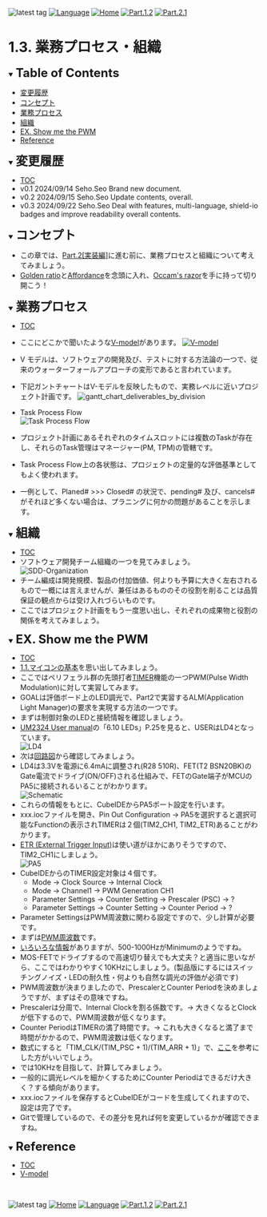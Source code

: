 ![latest tag](https://img.shields.io/github/v/tag/gtuja/CSC_MS.svg?color=brightgreen)
[![Language](https://img.shields.io/badge/%E8%A8%80%E8%AA%9E-English-brightgreen)](https://github.com/gtuja/CSC_MS/blob/main/Part1/3.ProcessAndOrganization_en.md)
[![Home](https://img.shields.io/badge/Home-Readme-brightgreen)](https://github.com/gtuja/CSC_MS/blob/main/README.md)
[![Part.1.2](https://img.shields.io/badge/Prev-Part.1.2-brightgreen)](https://github.com/gtuja/CSC_MS/blob/main/Part1/2.Hello%20MCU.md)
[![Part.2.1](https://img.shields.io/badge/Next-Part.2.1-brightgreen)](https://github.com/gtuja/CSC_MS/blob/main/Part2/1.WorFlowOnGithub.md)

# 1.3. 業務プロセス・組織

<div id="toc"></div>
<details open>
<summary><font size="5"><b>Table of Contents</b></font></summary>

- [変更履歴](#history)
- [コンセプト](#Concept)
- [業務プロセス](#WorkFlow)
- [組織](#Organization)
- [EX. Show me the PWM](#Exercise)
- [Reference](#Reference)

</details>

<div id="history"></div>
<details open>
<summary><font size="5"><b>変更履歴</b></font></summary> 

- [TOC](#toc)
- v0.1 2024/09/14 Seho.Seo Brand new document.
- v0.2 2024/09/15 Seho.Seo Update contents, overall.
- v0.3 2024/09/22 Seho.Seo Deal with features, multi-language, shield-io badges and improve readability overall contents.

</details>

<div id="Concept"></div>
<details open>
<summary><font size="5"><b>コンセプト</b></font></summary>

- この章では、[Part.2[実装編]](https://github.com/gtuja/CSC_MS/blob/main/Part2/1.WorFlowOnGithub.md)に進む前に、業務プロセスと組織について考えてみましょう。
- [Golden ratio](https://en.m.wikipedia.org/wiki/Golden_ratio)と[Affordance](https://en.m.wikipedia.org/wiki/Affordance)を念頭に入れ、[Occam's razor](https://en.m.wikipedia.org/wiki/Occam%27s_razor)を手に持って切り開こう！

</details>

<div id="WorkFlow"></div>
<details open>
<summary><font size="5"><b>業務プロセス</b></font></summary>

- [TOC](#toc)
- ここにどこかで聞いたような[V-model](https://kruschecompany.com/v-model-software-development-methodology/)があります。
[![V-model](https://kruschecompany.com/wp-content/uploads/2021/09/V-model-for-software-development-infographic-diagram.png)](https://kruschecompany.com/v-model-software-development-methodology/)

- V モデルは、ソフトウェアの開発及び、テストに対する方法論の一つで、従来のウォーターフォールアプローチの変形であると言われています。 
- 下記ガントチャートはV-モデルを反映したもので、実務レベルに近いプロジェクト計画です。
![gantt_chart_deliverables_by_division](https://github.com/gtuja/CSC_MS/blob/main/Resources/Part1/Part1_gantt_chart_deliverables_by_division.png)
- Task Process Flow<br>
![Task Process Flow](https://github.com/gtuja/CSC_MS/blob/main/Resources/Part1/Part1_TaskWorkFlow.png)
- プロジェクト計画にあるそれぞれのタイムスロットには複数のTaskが存在し、それらのTask管理はマネージャー(PM, TPM)の管轄です。
- Task Process Flow上の各状態は、プロジェクトの定量的な評価基準としてもよく使われます。
- 一例として、Planed# >>> Closed# の状況で、pending# 及び、cancels# がそれほど多くない場合は、プラニングに何かの問題があることを示します。

</details>

<div id="Organization"></div>
<details open>
<summary><font size="5"><b>組織</b></font></summary>

- [TOC](#toc)
- ソフトウェア開発チーム組織の一つを見てみましょう。<br>
![SDD-Organization](https://github.com/gtuja/CSC_MS/blob/main/Resources/Part1/Part1_SoftwareDevelopmentOrganization.png)<br>
- チーム編成は開発規模、製品の付加価値、何よりも予算に大きく左右されるもので一概には言えませんが、兼任はあるもののその役割を削ることは品質保証の観点からは受け入れづらいものです。
- ここではプロジェクト計画をもう一度思い出し、それぞれの成果物と役割の関係を考えてみましょう。

</details>

<div id="Exercise"></div>
<details open>
<summary><font size="5"><b>EX. Show me the PWM</b></font></summary>

- [TOC](#toc)
- [1.1.マイコンの基本](https://github.com/gtuja/CSC_MS/blob/main/Part1/1.What%20is%20MS.md#Basic_Features)を思い出してみましょう。
- ここではペリフェラル群の先頭打者[TIMER](https://www.st.com/resource/en/application_note/an4013-introduction-to-timers-for-stm32-mcus-stmicroelectronics.pdf)機能の一つPWM(Pulse Width Modulation)に対して実習してみます。
- GOALは評価ボード上のLED調光で、Part2で実習するALM(Application Light Manager)の要求を実現する方法の一つです。
- まずは制御対象のLEDと接続情報を確認しましょう。
- [UM2324 User manual](https://www.st.com/resource/en/user_manual/um2324-stm32-nucleo64-boards-mb1360-stmicroelectronics.pdf)の「6.10 LEDs」P.25を見ると、USERはLD4となっています。<br>
![LD4](https://github.com/gtuja/CSC_MS/blob/main/Resources/Part1/Part1_LD4.png)
- 次は[回路図](https://www.st.com/resource/en/schematic_pack/mb1360-g071rb-c02_schematic.pdf)から確認してみましょう。
- LD4は3.3Vを電源に6.4mAに調整され(R28 510R)、FET(T2 BSN20BK)のGate電流でドライブ(ON/OFF)される仕組みで、FETのGate端子がMCUのPA5に接続されるいることがわかります。<br>
![Schematic](https://github.com/gtuja/CSC_MS/blob/main/Resources/Part1/Part1_LD4Schematic.png)
- これらの情報をもとに、CubeIDEからPA5ポート設定を行います。
- xxx.iocファイルを開き、Pin Out Configuration -> PA5を選択すると選択可能なFunctionの表示されTIMERは２個(TIM2_CH1, TIM2_ETR)あることがわかります。
- [ETR (External Trigger Input)](https://blog.embeddedexpert.io/?p=2323)は使い道がほかにありそうですので、TIM2_CH1にしましょう。<br>
![PA5](https://github.com/gtuja/CSC_MS/blob/main/Resources/Part1/Part1_PA5_Setting.png)
- CubeIDEからのTIMER設定対象は４個です。
  - Mode -> Clock Source -> Internal Clock
  - Mode -> Channel1 -> PWM Generation CH1
  - Parameter Settings -> Counter Setting -> Prescaler (PSC) -> ?
  - Parameter Settings -> Counter Setting -> Counter Period -> ?
- Parameter SettingsはPWM周波数に関わる設定ですので、少し計算が必要です。
- まずは[PWM周波数](https://electronics.stackexchange.com/questions/79373/how-to-choose-right-pwm-frequency-for-led)です。
- [いろいろな情報](https://www.ledyilighting.com/ja/led-pwm-dimming/)がありますが、500-1000HzがMinimumのようですね。
- MOS-FETでドライブするので高速切り替えでも大丈夫？と適当に思いながら、ここではわかりやすく10KHzにしましょう。(製品版にするにはスイッチングノイズ・LEDの耐久性・何よりも自然な調光の評価が必須です)
- PWM周波数が決まりましたので、PrescalerとCounter Periodを決めましょうですが、まずはその意味ですね。
- Prescalerは分周で、Internal Clockを割る係数です。-> 大きくなるとClockが低下するので、PWM周波数が低くなります。
- Counter PeriodはTIMERの満了時間です。-> これも大きくなると満了まで時間がかかるので、PWM周波数は低くなります。
- 数式にすると「TIM_CLK/(TIM_PSC + 1)/(TIM_ARR + 1)」で、[ここ](https://qiita.com/ShunHattori/items/68f099f1d77702d2535d)を参考にした方がいいでしょう。
- では10KHzを目指して、計算してみましょう。
- 一般的に調光レベルを細かくするためにCounter Periodはできるだけ大きく？する傾向があります。
- xxx.iocファイルを保存するとCubeIDEがコードを生成してくれますので、設定は完了です。
- Gitで管理しているので、その差分を見れば何を変更しているかが確認できますね。

</details>


<div id="Reference"></div>
<details open>
<summary><font size="5"><b>Reference</b></font></summary>

- [TOC](#toc)
- [V-model](https://kruschecompany.com/v-model-software-development-methodology/)

</details>
<br>

![latest tag](https://img.shields.io/github/v/tag/gtuja/CSC_MS.svg?color=brightgreen)
[![Home](https://img.shields.io/badge/Home-Readme-brightgreen)](https://github.com/gtuja/CSC_MS/blob/main/README.md)
[![Language](https://img.shields.io/badge/%E8%A8%80%E8%AA%9E-English-brightgreen)](https://github.com/gtuja/CSC_MS/blob/main/Part1/3.ProcessAndOrganization_en.md)
[![Part.1.2](https://img.shields.io/badge/Prev-Part.1.2-brightgreen)](https://github.com/gtuja/CSC_MS/blob/main/Part1/2.Hello%20MCU.md)
[![Part.2.1](https://img.shields.io/badge/Next-Part.2.1-brightgreen)](https://github.com/gtuja/CSC_MS/blob/main/Part2/1.WorFlowOnGithub.md)